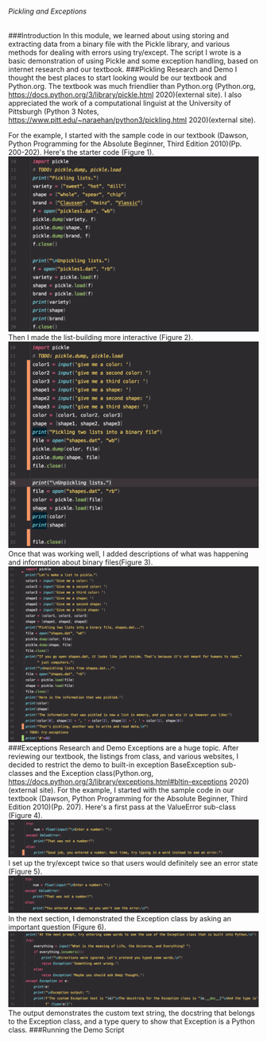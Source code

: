 ###### Pickling and Exceptions
###Introduction
In this module, we learned about using storing and extracting data from a binary file with the Pickle library, and various methods for dealing with errors using try/except. The script I wrote is a basic demonstration of using Pickle and some exception handling, based on internet research and our textbook.
###Pickling Research and Demo
I thought the best places to start looking would be our textbook and Python.org. The textbook was much friendlier than Python.org (Python.org, https://docs.python.org/3/library/pickle.html 2020)(external site). I also appreciated the work of a computational linguist at the University of Pittsburgh (Python 3 Notes, https://www.pitt.edu/~naraehan/python3/pickling.html 2020)(external site). 

For the example, I started with the sample code in our textbook (Dawson, Python Programming for the Absolute Beginner, Third Edition 2010)(Pp. 200-202). Here's the starter code (Figure 1).
![Figure 1](Screen%20Shot%202020-03-05%20at%2010.04.07%20PM.png)
Then I made the list-building more interactive (Figure 2).
![Figure 2](Screen%20Shot%202020-03-05%20at%2010.33.40%20PM.png)
Once that was working well, I added descriptions of what was happening and information about binary files(Figure 3).
![Figure 3](Screen%20Shot%202020-03-05%20at%2010.59.46%20PM.png)
###Exceptions Research and Demo
Exceptions are a huge topic. After reviewing our textbook, the listings from class, and various websites, I decided to restrict the demo to built-in exception BaseException sub-classes and the Exception class(Python.org, https://docs.python.org/3/library/exceptions.html#bltin-exceptions 2020)(external site). 
For the example, I started with the sample code in our textbook (Dawson, Python Programming for the Absolute Beginner, Third Edition 2010)(Pp. 207). Here's a first pass at the ValueError sub-class (Figure 4).
![Figure 4](Screen%20Shot%202020-03-05%20at%2011.22.14%20PM.png)
I set up the try/except twice so that users would definitely see an error state (Figure 5).
![Figure 5](Screen%20Shot%202020-03-06%20at%206.19.45%20PM.png)
In the next section, I demonstrated the Exception class by asking an important question (Figure 6).
![Figure 6](Screen%20Shot%202020-03-06%20at%206.21.20%20PM.png)
The output demonstrates the custom text string, the docstring that belongs to the Exception class, and a type query to show that Exception is a Python class.
###Running the Demo Script
